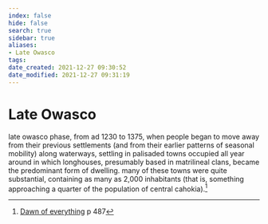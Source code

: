 ```yaml
---
index: false
hide: false
search: true
sidebar: true
aliases:
- Late Owasco
tags:
date_created: 2021-12-27 09:30:52
date_modified: 2021-12-27 09:31:19
---
```


# Late Owasco

late owasco phase, from ad 1230 to 1375, when people began to move away from their previous settlements (and from their earlier patterns of seasonal mobility) along waterways, settling in palisaded towns occupied all year around in which longhouses, presumably based in matrilineal clans, became the predominant form of dwelling. many of these towns were quite substantial, containing as many as 2,000 inhabitants (that is, something approaching a quarter of the population of central cahokia).[^1]

[^1]: [Dawn of everything](dawn_of_everything_graeber_wengrow.md) p 487
